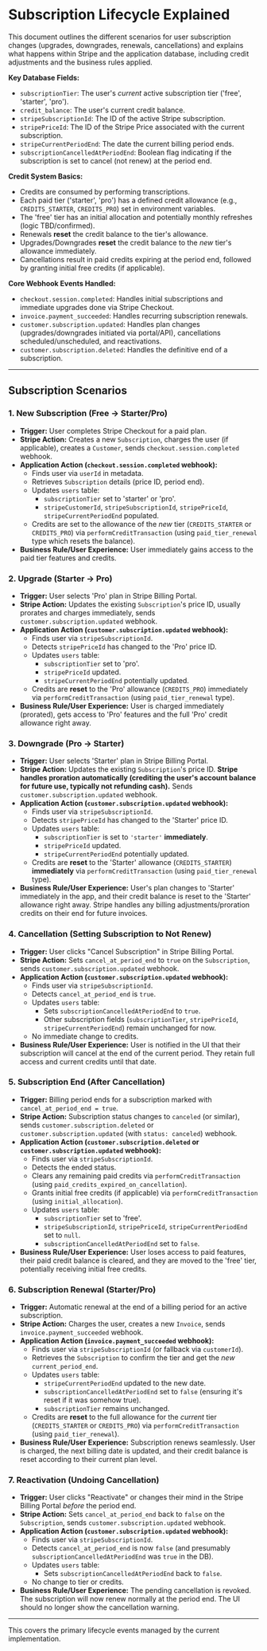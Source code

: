 # Subscription Lifecycle Explained

This document outlines the different scenarios for user subscription changes (upgrades, downgrades, renewals, cancellations) and explains what happens within Stripe and the application database, including credit adjustments and the business rules applied.

**Key Database Fields:**

*   `subscriptionTier`: The user's *current* active subscription tier ('free', 'starter', 'pro').
*   `credit_balance`: The user's current credit balance.
*   `stripeSubscriptionId`: The ID of the active Stripe subscription.
*   `stripePriceId`: The ID of the Stripe Price associated with the current subscription.
*   `stripeCurrentPeriodEnd`: The date the current billing period ends.
*   `subscriptionCancelledAtPeriodEnd`: Boolean flag indicating if the subscription is set to cancel (not renew) at the period end.

**Credit System Basics:**

*   Credits are consumed by performing transcriptions.
*   Each paid tier ('starter', 'pro') has a defined credit allowance (e.g., `CREDITS_STARTER`, `CREDITS_PRO`) set in environment variables.
*   The 'free' tier has an initial allocation and potentially monthly refreshes (logic TBD/confirmed).
*   Renewals **reset** the credit balance to the tier's allowance.
*   Upgrades/Downgrades **reset** the credit balance to the *new* tier's allowance immediately.
*   Cancellations result in paid credits expiring at the period end, followed by granting initial free credits (if applicable).

**Core Webhook Events Handled:**

*   `checkout.session.completed`: Handles initial subscriptions and immediate upgrades done via Stripe Checkout.
*   `invoice.payment_succeeded`: Handles recurring subscription renewals.
*   `customer.subscription.updated`: Handles plan changes (upgrades/downgrades initiated via portal/API), cancellations scheduled/unscheduled, and reactivations.
*   `customer.subscription.deleted`: Handles the definitive end of a subscription.

---

## Subscription Scenarios

### 1. New Subscription (Free -> Starter/Pro)
*   **Trigger:** User completes Stripe Checkout for a paid plan.
*   **Stripe Action:** Creates a new `Subscription`, charges the user (if applicable), creates a `Customer`, sends `checkout.session.completed` webhook.
*   **Application Action (`checkout.session.completed` webhook):**
    *   Finds user via `userId` in metadata.
    *   Retrieves `Subscription` details (price ID, period end).
    *   Updates `users` table:
        *   `subscriptionTier` set to 'starter' or 'pro'.
        *   `stripeCustomerId`, `stripeSubscriptionId`, `stripePriceId`, `stripeCurrentPeriodEnd` populated.
    *   Credits are set to the allowance of the *new* tier (`CREDITS_STARTER` or `CREDITS_PRO`) via `performCreditTransaction` (using `paid_tier_renewal` type which resets the balance).
*   **Business Rule/User Experience:** User immediately gains access to the paid tier features and credits.

### 2. Upgrade (Starter -> Pro)
*   **Trigger:** User selects 'Pro' plan in Stripe Billing Portal.
*   **Stripe Action:** Updates the existing `Subscription`'s price ID, usually prorates and charges immediately, sends `customer.subscription.updated` webhook.
*   **Application Action (`customer.subscription.updated` webhook):**
    *   Finds user via `stripeSubscriptionId`.
    *   Detects `stripePriceId` has changed to the 'Pro' price ID.
    *   Updates `users` table:
        *   `subscriptionTier` set to 'pro'.
        *   `stripePriceId` updated.
        *   `stripeCurrentPeriodEnd` potentially updated.
    *   Credits are **reset** to the 'Pro' allowance (`CREDITS_PRO`) immediately via `performCreditTransaction` (using `paid_tier_renewal` type).
*   **Business Rule/User Experience:** User is charged immediately (prorated), gets access to 'Pro' features and the full 'Pro' credit allowance right away.

### 3. Downgrade (Pro -> Starter)
*   **Trigger:** User selects 'Starter' plan in Stripe Billing Portal.
*   **Stripe Action:** Updates the existing `Subscription`'s price ID. **Stripe handles proration automatically (crediting the user's account balance for future use, typically not refunding cash).** Sends `customer.subscription.updated` webhook.
*   **Application Action (`customer.subscription.updated` webhook):**
    *   Finds user via `stripeSubscriptionId`.
    *   Detects `stripePriceId` has changed to the 'Starter' price ID.
    *   Updates `users` table:
        *   `subscriptionTier` is set to `'starter'` **immediately**.
        *   `stripePriceId` updated.
        *   `stripeCurrentPeriodEnd` potentially updated.
    *   Credits are **reset** to the 'Starter' allowance (`CREDITS_STARTER`) **immediately** via `performCreditTransaction` (using `paid_tier_renewal` type).
*   **Business Rule/User Experience:** User's plan changes to 'Starter' immediately in the app, and their credit balance is reset to the 'Starter' allowance right away. Stripe handles any billing adjustments/proration credits on their end for future invoices.

### 4. Cancellation (Setting Subscription to Not Renew)
*   **Trigger:** User clicks "Cancel Subscription" in Stripe Billing Portal.
*   **Stripe Action:** Sets `cancel_at_period_end` to `true` on the `Subscription`, sends `customer.subscription.updated` webhook.
*   **Application Action (`customer.subscription.updated` webhook):**
    *   Finds user via `stripeSubscriptionId`.
    *   Detects `cancel_at_period_end` is `true`.
    *   Updates `users` table:
        *   Sets `subscriptionCancelledAtPeriodEnd` to `true`.
        *   Other subscription fields (`subscriptionTier`, `stripePriceId`, `stripeCurrentPeriodEnd`) remain unchanged for now.
    *   No immediate change to credits.
*   **Business Rule/User Experience:** User is notified in the UI that their subscription will cancel at the end of the current period. They retain full access and current credits until that date.

### 5. Subscription End (After Cancellation)
*   **Trigger:** Billing period ends for a subscription marked with `cancel_at_period_end = true`.
*   **Stripe Action:** Subscription status changes to `canceled` (or similar), sends `customer.subscription.deleted` or `customer.subscription.updated` (with `status: canceled`) webhook.
*   **Application Action (`customer.subscription.deleted` or `customer.subscription.updated` webhook):**
    *   Finds user via `stripeSubscriptionId`.
    *   Detects the ended status.
    *   Clears any remaining paid credits via `performCreditTransaction` (using `paid_credits_expired_on_cancellation`).
    *   Grants initial free credits (if applicable) via `performCreditTransaction` (using `initial_allocation`).
    *   Updates `users` table:
        *   `subscriptionTier` set to 'free'.
        *   `stripeSubscriptionId`, `stripePriceId`, `stripeCurrentPeriodEnd` set to `null`.
        *   `subscriptionCancelledAtPeriodEnd` set to `false`.
*   **Business Rule/User Experience:** User loses access to paid features, their paid credit balance is cleared, and they are moved to the 'free' tier, potentially receiving initial free credits.

### 6. Subscription Renewal (Starter/Pro)
*   **Trigger:** Automatic renewal at the end of a billing period for an active subscription.
*   **Stripe Action:** Charges the user, creates a new `Invoice`, sends `invoice.payment_succeeded` webhook.
*   **Application Action (`invoice.payment_succeeded` webhook):**
    *   Finds user via `stripeSubscriptionId` (or fallback via `customerId`).
    *   Retrieves the `Subscription` to confirm the tier and get the *new* `current_period_end`.
    *   Updates `users` table:
        *   `stripeCurrentPeriodEnd` updated to the new date.
        *   `subscriptionCancelledAtPeriodEnd` set to `false` (ensuring it's reset if it was somehow true).
        *   `subscriptionTier` remains unchanged.
    *   Credits are **reset** to the full allowance for the *current* tier (`CREDITS_STARTER` or `CREDITS_PRO`) via `performCreditTransaction` (using `paid_tier_renewal`).
*   **Business Rule/User Experience:** Subscription renews seamlessly. User is charged, the next billing date is updated, and their credit balance is reset according to their current plan level.

### 7. Reactivation (Undoing Cancellation)
*   **Trigger:** User clicks "Reactivate" or changes their mind in the Stripe Billing Portal *before* the period end.
*   **Stripe Action:** Sets `cancel_at_period_end` back to `false` on the `Subscription`, sends `customer.subscription.updated` webhook.
*   **Application Action (`customer.subscription.updated` webhook):**
    *   Finds user via `stripeSubscriptionId`.
    *   Detects `cancel_at_period_end` is now `false` (and presumably `subscriptionCancelledAtPeriodEnd` was `true` in the DB).
    *   Updates `users` table:
        *   Sets `subscriptionCancelledAtPeriodEnd` back to `false`.
    *   No change to tier or credits.
*   **Business Rule/User Experience:** The pending cancellation is revoked. The subscription will now renew normally at the period end. The UI should no longer show the cancellation warning.

---
This covers the primary lifecycle events managed by the current implementation. 